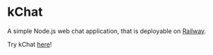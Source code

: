 # kChat
A simple Node.js web chat application, that is deployable on [Railway](https://railway.app).

Try kChat [here](https://nodejs-production-0027.up.railway.app/)!
